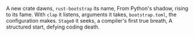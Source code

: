 A new crate dawns, `rust-bootstrap` its name,
From Python's shadow, rising to its fame.
With `clap` it listens, arguments it takes,
`bootstrap.toml`, the configuration makes.
`Stage0` it seeks, a compiler's first true breath,
A structured start, defying coding death.